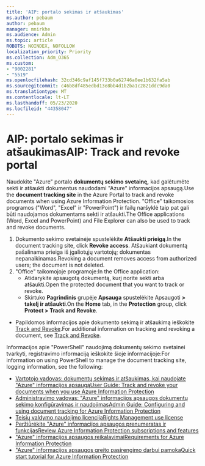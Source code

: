 ```yaml
---
title: 'AIP: portalo sekimas ir atšaukimas'
ms.author: pebaum
author: pebaum
manager: mnirkhe
ms.audience: Admin
ms.topic: article
ROBOTS: NOINDEX, NOFOLLOW
localization_priority: Priority
ms.collection: Adm_O365
ms.custom:
- "9002281"
- "5519"
ms.openlocfilehash: 32cd346c9af145f733b0a62746a0ee1b632fa5ab
ms.sourcegitcommit: c46b8df485edbd13e8bb4d1b2ba1c2821ddc9da0
ms.translationtype: MT
ms.contentlocale: lt-LT
ms.lasthandoff: 05/23/2020
ms.locfileid: "44358047"
---
```

# <a name="aip-track-and-revoke-portal"></a><span data-ttu-id="73346-102">AIP: portalo sekimas ir atšaukimas</span><span class="sxs-lookup"><span data-stu-id="73346-102">AIP: Track and revoke portal</span></span>

<span data-ttu-id="73346-103">Naudokite "Azure" portalo **dokumentų sekimo svetainę,** kad galėtumėte sekti ir atšaukti dokumentus naudodami "Azure" informacijos apsaugą.</span><span class="sxs-lookup"><span data-stu-id="73346-103">Use the **document tracking site** in the Azure Portal to track and revoke documents when using Azure Information Protection.</span></span> <span data-ttu-id="73346-104">"Office" taikomosios programos ("Word", "Excel" ir "PowerPoint") ir failų naršyklė taip pat gali būti naudojamos dokumentams sekti ir atšaukti.</span><span class="sxs-lookup"><span data-stu-id="73346-104">The Office applications (Word, Excel and PowerPoint) and File Explorer can also be used to track and revoke documents.</span></span>

1. <span data-ttu-id="73346-105">Dokumento sekimo svetainėje spustelėkite **Atšaukti prieigą**.</span><span class="sxs-lookup"><span data-stu-id="73346-105">In the document tracking site, click **Revoke access**.</span></span> <span data-ttu-id="73346-106">Atšaukiant dokumentą pašalinama prieiga iš įgaliotųjų vartotojų; dokumentas nepanaikinamas.</span><span class="sxs-lookup"><span data-stu-id="73346-106">Revoking a document removes access from authorized users; the document is not deleted.</span></span>
2. <span data-ttu-id="73346-107">"Office" taikomojoje programoje:</span><span class="sxs-lookup"><span data-stu-id="73346-107">In the Office application:</span></span>
    - <span data-ttu-id="73346-108">Atidarykite apsaugotą dokumentą, kurį norite sekti arba atšaukti.</span><span class="sxs-lookup"><span data-stu-id="73346-108">Open the protected document that you want to track or revoke.</span></span>
    - <span data-ttu-id="73346-109">Skirtuko **Pagrindinis** grupėje **Apsauga** spustelėkite Apsaugoti **> takelį ir atšaukti**.</span><span class="sxs-lookup"><span data-stu-id="73346-109">On the **Home** tab, in the **Protection** group, click **Protect > Track and Revoke**.</span></span>

- <span data-ttu-id="73346-110">Papildomos informacijos apie dokumento sekimą ir atšaukimą ieškokite [Track and Revoke](https://docs.microsoft.com/azure/information-protection/rms-client/client-track-revoke).</span><span class="sxs-lookup"><span data-stu-id="73346-110">For additional information on tracking and revoking a document, see [Track and Revoke](https://docs.microsoft.com/azure/information-protection/rms-client/client-track-revoke).</span></span>

<span data-ttu-id="73346-111">Informacijos apie "PowerShell" naudojimą dokumentų sekimo svetainei tvarkyti, registravimo informaciją ieškokite šioje informacijoje:</span><span class="sxs-lookup"><span data-stu-id="73346-111">For information on using PowerShell to manage the document tracking site, logging information, see the following:</span></span>
- [<span data-ttu-id="73346-112">Vartotojo vadovas: dokumentų sekimas ir atšaukimas, kai naudojate "Azure" informacijos apsaugą</span><span class="sxs-lookup"><span data-stu-id="73346-112">User Guide: Track and revoke your documents when you use Azure Information Protection</span></span>](https://docs.microsoft.com/azure/information-protection/rms-client/client-track-revoke)
- [<span data-ttu-id="73346-113">Administravimo vadovas: "Azure" informacijos apsaugos dokumentų sekimo konfigūravimas ir naudojimas</span><span class="sxs-lookup"><span data-stu-id="73346-113">Admin Guide: Configuring and using document tracking for Azure Information Protection</span></span>](https://docs.microsoft.com/azure/information-protection/rms-client/client-admin-guide-document-tracking)
- [<span data-ttu-id="73346-114">Teisių valdymo naudojimo licencija</span><span class="sxs-lookup"><span data-stu-id="73346-114">Rights Management use license</span></span>](https://docs.microsoft.com/azure/information-protection/configure-usage-rights#rights-management-use-license)
- [<span data-ttu-id="73346-115">Peržiūrėkite "Azure" informacijos apsaugos prenumeratas ir funkcijas</span><span class="sxs-lookup"><span data-stu-id="73346-115">Review Azure Information Protection subscriptions and features</span></span>](https://azure.microsoft.com/pricing/details/information-protection)
- [<span data-ttu-id="73346-116">"Azure" informacijos apsaugos reikalavimai</span><span class="sxs-lookup"><span data-stu-id="73346-116">Requirements for Azure Information Protection</span></span>](https://docs.microsoft.com/azure/information-protection/get-started/requirements)
- [<span data-ttu-id="73346-117">"Azure" informacijos apsaugos greito pasirengimo darbui pamoka</span><span class="sxs-lookup"><span data-stu-id="73346-117">Quick start tutorial for Azure Information Protection</span></span>](https://docs.microsoft.com/azure/information-protection/get-started/infoprotect-quick-start-tutorial)
